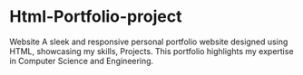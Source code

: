 # Html-Portfolio-project
 Website A sleek and responsive personal portfolio website designed using HTML, showcasing my skills, Projects. This portfolio highlights my expertise in Computer Science and Engineering.
